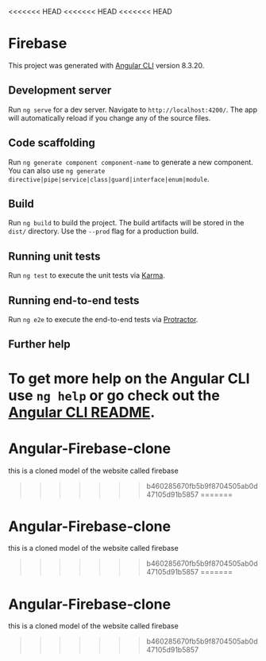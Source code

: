 <<<<<<< HEAD
<<<<<<< HEAD
<<<<<<< HEAD
# Firebase

This project was generated with [Angular CLI](https://github.com/angular/angular-cli) version 8.3.20.

## Development server

Run `ng serve` for a dev server. Navigate to `http://localhost:4200/`. The app will automatically reload if you change any of the source files.

## Code scaffolding

Run `ng generate component component-name` to generate a new component. You can also use `ng generate directive|pipe|service|class|guard|interface|enum|module`.

## Build

Run `ng build` to build the project. The build artifacts will be stored in the `dist/` directory. Use the `--prod` flag for a production build.

## Running unit tests

Run `ng test` to execute the unit tests via [Karma](https://karma-runner.github.io).

## Running end-to-end tests

Run `ng e2e` to execute the end-to-end tests via [Protractor](http://www.protractortest.org/).

## Further help

To get more help on the Angular CLI use `ng help` or go check out the [Angular CLI README](https://github.com/angular/angular-cli/blob/master/README.md).
=======
# Angular-Firebase-clone
this is a cloned model of the website called firebase
>>>>>>> b460285670fb5b9f8704505ab0d47105d91b5857
=======
# Angular-Firebase-clone
this is a cloned model of the website called firebase
>>>>>>> b460285670fb5b9f8704505ab0d47105d91b5857
=======
# Angular-Firebase-clone
this is a cloned model of the website called firebase
>>>>>>> b460285670fb5b9f8704505ab0d47105d91b5857
